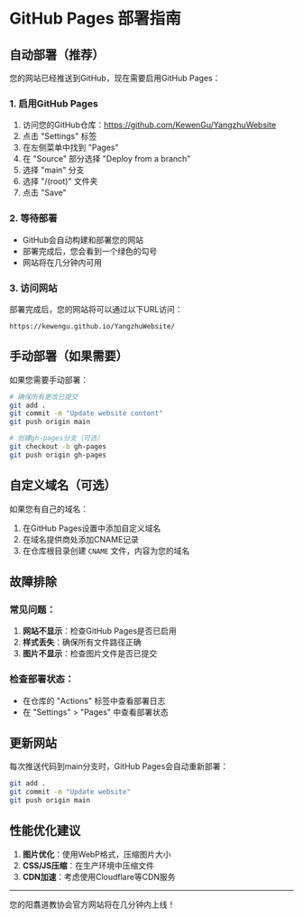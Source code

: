 # GitHub Pages 部署指南

## 自动部署（推荐）

您的网站已经推送到GitHub，现在需要启用GitHub Pages：

### 1. 启用GitHub Pages
1. 访问您的GitHub仓库：https://github.com/KewenGu/YangzhuWebsite
2. 点击 "Settings" 标签
3. 在左侧菜单中找到 "Pages"
4. 在 "Source" 部分选择 "Deploy from a branch"
5. 选择 "main" 分支
6. 选择 "/(root)" 文件夹
7. 点击 "Save"

### 2. 等待部署
- GitHub会自动构建和部署您的网站
- 部署完成后，您会看到一个绿色的勾号
- 网站将在几分钟内可用

### 3. 访问网站
部署完成后，您的网站将可以通过以下URL访问：
```
https://kewengu.github.io/YangzhuWebsite/
```

## 手动部署（如果需要）

如果您需要手动部署：

```bash
# 确保所有更改已提交
git add .
git commit -m "Update website content"
git push origin main

# 创建gh-pages分支（可选）
git checkout -b gh-pages
git push origin gh-pages
```

## 自定义域名（可选）

如果您有自己的域名：

1. 在GitHub Pages设置中添加自定义域名
2. 在域名提供商处添加CNAME记录
3. 在仓库根目录创建 `CNAME` 文件，内容为您的域名

## 故障排除

### 常见问题：
1. **网站不显示**：检查GitHub Pages是否已启用
2. **样式丢失**：确保所有文件路径正确
3. **图片不显示**：检查图片文件是否已提交

### 检查部署状态：
- 在仓库的 "Actions" 标签中查看部署日志
- 在 "Settings" > "Pages" 中查看部署状态

## 更新网站

每次推送代码到main分支时，GitHub Pages会自动重新部署：

```bash
git add .
git commit -m "Update website"
git push origin main
```

## 性能优化建议

1. **图片优化**：使用WebP格式，压缩图片大小
2. **CSS/JS压缩**：在生产环境中压缩文件
3. **CDN加速**：考虑使用Cloudflare等CDN服务

---

您的阳翥道教协会官方网站将在几分钟内上线！
